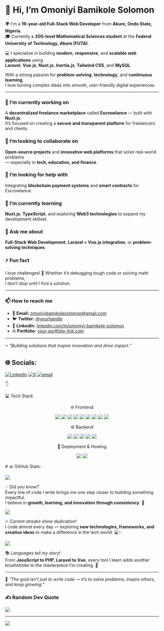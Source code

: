 # 👋 Hi, I’m Omoniyi Bamikole Solomon  

🌍 I'm a **19-year-old Full-Stack Web Developer** from **Akure, Ondo State, Nigeria**.  
🎓 Currently a **200-level Mathematical Sciences student** at the **Federal University of Technology, Akure (FUTA)**.  

💻 I specialize in building **modern**, **responsive**, and **scalable web applications** using  
**Laravel**, **Vue.js**, **Nuxt.js**, **Inertia.js**, **Tailwind CSS**, and **MySQL**.  

With a strong passion for **problem-solving**, **technology**, and **continuous learning**,  
I love turning complex ideas into smooth, user-friendly digital experiences.  

---

### 🔭 I’m currently working on  
A **decentralized freelance marketplace** called **Escrowlance** — built with **Nuxt.js**.  
It’s focused on creating a **secure and transparent platform** for freelancers and clients.  

### 👯 I’m looking to collaborate on  
**Open-source projects** and **innovative web platforms** that solve real-world problems  
— especially in **tech, education, and finance**.  

### 🤝 I’m looking for help with  
Integrating **blockchain payment systems** and **smart contracts** for Escrowlance.  

### 🌱 I’m currently learning  
**Nuxt.js**, **TypeScript**, and exploring **Web3 technologies** to expand my development skillset.  

### 💬 Ask me about  
**Full-Stack Web Development**, **Laravel + Vue.js integration**, or **problem-solving techniques**.  

### ⚡ Fun fact  
I love challenges! 🧠 Whether it’s debugging tough code or solving math problems,  
I don’t stop until I find a solution.  

---

### 📫 How to reach me  
- 📧 **Email:** [omoniyibamikolesolomon@gmail.com](mailto:omoniyibamikolesolomon@gmail.com)  
- 🐦 **Twitter:** [@yourhandle](https://twitter.com/)  
- 💼 **LinkedIn:** [linkedin.com/in/omoniyi-bamikole-solomon](https://linkedin.com/in/)  
- 🌐 **Portfolio:** [your-portfolio-link.com](https://your-portfolio-link.com)

---

⭐️ *“Building solutions that inspire innovation and drive impact.”*



## 🌐 Socials:
[![LinkedIn](https://img.shields.io/badge/LinkedIn-%230077B5.svg?logo=linkedin&logoColor=white)](https://linkedin.com/in/www.linkedin.com/in/devomoniyi) [![X](https://img.shields.io/badge/X-black.svg?logo=X&logoColor=white)](https://x.com/https://OmonyiBamikole) [![email](https://img.shields.io/badge/Email-D14836?logo=gmail&logoColor=white)](mailto:omoniyibamikole6@gmail.com) 

👇

💻 Tech Stack
<p align="center">
🌐 Frontend
</p> <p align="center"> <img src="https://img.shields.io/badge/html5-%23E34F26.svg?style=for-the-badge&logo=html5&logoColor=white" /> <img src="https://img.shields.io/badge/css3-%231572B6.svg?style=for-the-badge&logo=css3&logoColor=white" /> <img src="https://img.shields.io/badge/javascript-%23323330.svg?style=for-the-badge&logo=javascript&logoColor=%23F7DF1E" /> <img src="https://img.shields.io/badge/bootstrap-%238511FA.svg?style=for-the-badge&logo=bootstrap&logoColor=white" /> <img src="https://img.shields.io/badge/tailwindcss-%2338B2AC.svg?style=for-the-badge&logo=tailwind-css&logoColor=white" /> <img src="https://img.shields.io/badge/alpinejs-white.svg?style=for-the-badge&logo=alpinedotjs&logoColor=%238BC0D0" /> <img src="https://img.shields.io/badge/vue.js-%2335495e.svg?style=for-the-badge&logo=vuedotjs&logoColor=%234FC08D" /> <img src="https://img.shields.io/badge/Nuxt-002E3B?style=for-the-badge&logo=nuxt.js&logoColor=#00DC82" /> <img src="https://img.shields.io/badge/vite-%23646CFF.svg?style=for-the-badge&logo=vite&logoColor=white" /> </p>
<p align="center">
⚙️ Backend
</p> <p align="center"> <img src="https://img.shields.io/badge/php-%23777BB4.svg?style=for-the-badge&logo=php&logoColor=white" /> <img src="https://img.shields.io/badge/laravel-%23FF2D20.svg?style=for-the-badge&logo=laravel&logoColor=white" /> <img src="https://img.shields.io/badge/python-3670A0?style=for-the-badge&logo=python&logoColor=ffdd54" /> <img src="https://img.shields.io/badge/apache-%23D42029.svg?style=for-the-badge&logo=apache&logoColor=white" /> <img src="https://img.shields.io/badge/mysql-4479A1.svg?style=for-the-badge&logo=mysql&logoColor=white" /> </p>
<p align="center">
🚀 Deployment & Hosting
</p> <p align="center"> <img src="https://img.shields.io/badge/netlify-%23000000.svg?style=for-the-badge&logo=netlify&logoColor=#00C7B7" /> <img src="https://img.shields.io/badge/vercel-%23000000.svg?style=for-the-badge&logo=vercel&logoColor=white" /> </p>
# 📊 GitHub Stats:

![](https://github-readme-stats.vercel.app/api?username=Solomon&theme=dark&hide_border=false&include_all_commits=true&count_private=false)<br/>

💡 *Did you know?*  
Every line of code I write brings me one step closer to building something impactful.  
I believe in **growth, learning, and innovation through consistency**. 🚀  

![](https://nirzak-streak-stats.vercel.app/?user=Solomon&theme=dark&hide_border=false)<br/>

🔥 *Current streaks show dedication!*  
I code almost every day — exploring **new technologies, frameworks, and creative ideas** to make a difference in the tech world. 💻✨  

![](https://github-readme-stats.vercel.app/api/top-langs/?username=Solomon&theme=dark&hide_border=false&include_all_commits=true&count_private=false&layout=compact)

📚 *Languages tell my story!*  
From **JavaScript to PHP, Laravel to Vue**, every tool I learn adds another brushstroke to the masterpiece I’m creating. 🎨  

---
🌟 *“The goal isn’t just to write code — it’s to solve problems, inspire others, and keep growing.”*  


### ✍️ Random Dev Quote
![](https://quotes-github-readme.vercel.app/api?type=horizontal&theme=radical)

---
[![](https://visitcount.itsvg.in/api?id=Solomon&icon=0&color=0)](https://visitcount.itsvg.in)

<!-- Proudly created with GPRM ( https://gprm.itsvg.in ) -->
